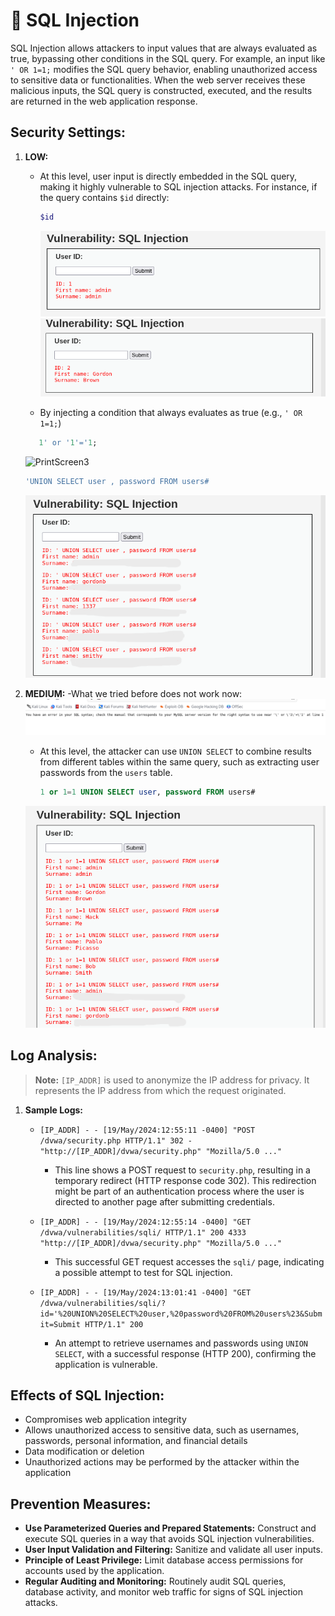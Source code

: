 # 💉 SQL Injection

SQL Injection allows attackers to input values that are always evaluated as true, bypassing other conditions in the SQL query. For example, an input like `' OR 1=1;` modifies the SQL query behavior, enabling unauthorized access to sensitive data or functionalities. When the web server receives these malicious inputs, the SQL query is constructed, executed, and the results are returned in the web application response.

## Security Settings:

1. **LOW:** 
   - At this level, user input is directly embedded in the SQL query, making it highly vulnerable to SQL injection attacks. For instance, if the query contains `$id` directly:
      ```bash
      $id
      ```
     ![PrintScreen1](https://github.com/cataaptr/Cybersecurity-Practice-Labs/blob/main/img/sqlinj1.png)
     ![PrintScreen2](https://github.com/cataaptr/Cybersecurity-Practice-Labs/blob/main/img/sqlinj2.png)
     
   - By injecting a condition that always evaluates as true (e.g., `' OR 1=1;`)
   ```sql
      1' or '1'='1;
      ```
    ![PrintScreen3](https://github.com/cataaptr/Cybersecurity-Practice-Labs/blob/main/img/sqlinj3.png)
   
   ```sql
   'UNION SELECT user , password FROM users#
   ```
   ![PrintScreen4](https://github.com/cataaptr/Cybersecurity-Practice-Labs/blob/main/img/sqlinj4.png)
   

3. **MEDIUM:**
    -What we tried before does not work now:
   ![PrintScreen5](https://github.com/cataaptr/Cybersecurity-Practice-Labs/blob/main/img/sqlinj5.png)
   - At this level, the attacker can use `UNION SELECT` to combine results from different tables within the same query, such as extracting user passwords from the `users` table.
      ```sql
      1 or 1=1 UNION SELECT user, password FROM users#
      ```
   
   ![PrintScreen6](https://github.com/cataaptr/Cybersecurity-Practice-Labs/blob/main/img/sqlinj6.png)

## Log Analysis:

> **Note:** `[IP_ADDR]` is used to anonymize the IP address for privacy. It represents the IP address from which the request originated.

1. **Sample Logs:**
   - `[IP_ADDR] - - [19/May/2024:12:55:11 -0400] "POST /dvwa/security.php HTTP/1.1" 302 - "http://[IP_ADDR]/dvwa/security.php" "Mozilla/5.0 ..."`
     - This line shows a POST request to `security.php`, resulting in a temporary redirect (HTTP response code 302). This redirection might be part of an authentication process where the user is directed to another page after submitting credentials.
   
   - `[IP_ADDR] - - [19/May/2024:12:55:14 -0400] "GET /dvwa/vulnerabilities/sqli/ HTTP/1.1" 200 4333 "http://[IP_ADDR]/dvwa/security.php" "Mozilla/5.0 ..."`
     - This successful GET request accesses the `sqli/` page, indicating a possible attempt to test for SQL injection.
   
   - `[IP_ADDR] - - [19/May/2024:13:01:41 -0400] "GET /dvwa/vulnerabilities/sqli/?id='%20UNION%20SELECT%20user,%20password%20FROM%20users%23&Submit=Submit HTTP/1.1" 200`
     - An attempt to retrieve usernames and passwords using `UNION SELECT`, with a successful response (HTTP 200), confirming the application is vulnerable.

## Effects of SQL Injection:

- Compromises web application integrity
- Allows unauthorized access to sensitive data, such as usernames, passwords, personal information, and financial details
- Data modification or deletion
- Unauthorized actions may be performed by the attacker within the application

## Prevention Measures:

- **Use Parameterized Queries and Prepared Statements:** Construct and execute SQL queries in a way that avoids SQL injection vulnerabilities.
- **User Input Validation and Filtering:** Sanitize and validate all user inputs.
- **Principle of Least Privilege:** Limit database access permissions for accounts used by the application.
- **Regular Auditing and Monitoring:** Routinely audit SQL queries, database activity, and monitor web traffic for signs of SQL injection attacks.
